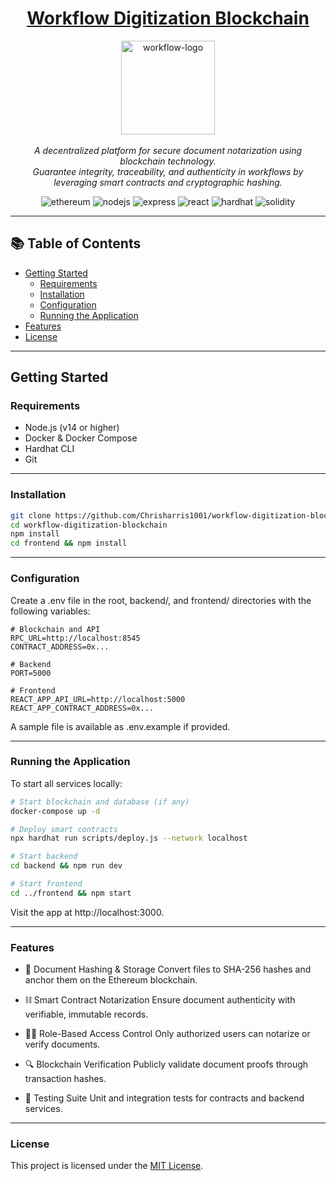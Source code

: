 <h1 style="text-align:center"><a href="https://github.com/Chrisharris1001/workflow-digitization-blockchain">Workflow Digitization Blockchain</a></h1>

<p align="center">
  <img src="https://upload.wikimedia.org/wikipedia/commons/0/05/Ethereum_logo_2014.svg" alt="workflow-logo" height="150"/>
  <br><br>
  <i>A decentralized platform for secure document notarization using blockchain technology.<br>
    Guarantee integrity, traceability, and authenticity in workflows by leveraging smart contracts and cryptographic hashing.
  </i>
</p>

<p align="center">
  <img src="https://img.shields.io/badge/Ethereum-3C3C3D?style=for-the-badge&logo=ethereum&logoColor=white" alt="ethereum"/>
  <img src="https://img.shields.io/badge/Node.js-339933?style=for-the-badge&logo=nodedotjs&logoColor=white" alt="nodejs"/>
  <img src="https://img.shields.io/badge/Express-000000?style=for-the-badge&logo=express&logoColor=white" alt="express"/>
  <img src="https://img.shields.io/badge/React-20232A?style=for-the-badge&logo=react&logoColor=61DAFB" alt="react"/>
  <img src="https://img.shields.io/badge/Hardhat-F4F4F4?style=for-the-badge&logo=hardhat&logoColor=000000" alt="hardhat"/>
  <img src="https://img.shields.io/badge/Solidity-363636?style=for-the-badge&logo=solidity&logoColor=white" alt="solidity"/>
</p>

---

## 📚 Table of Contents

- [Getting Started](#getting-started)
  - [Requirements](#requirements)
  - [Installation](#installation)
  - [Configuration](#configuration)
  - [Running the Application](#running-the-application)
- [Features](#features)
- [License](#license)

---

## Getting Started

### Requirements

* Node.js (v14 or higher)
* Docker & Docker Compose
* Hardhat CLI
* Git

---

### Installation

```bash
git clone https://github.com/Chrisharris1001/workflow-digitization-blockchain.git
cd workflow-digitization-blockchain
npm install
cd frontend && npm install
```
---

### Configuration
Create a .env file in the root, backend/, and frontend/ directories with the following variables:
```env
# Blockchain and API
RPC_URL=http://localhost:8545
CONTRACT_ADDRESS=0x...

# Backend
PORT=5000

# Frontend
REACT_APP_API_URL=http://localhost:5000
REACT_APP_CONTRACT_ADDRESS=0x...
```
A sample file is available as .env.example if provided.

---

### Running the Application
To start all services locally:
```bash
# Start blockchain and database (if any)
docker-compose up -d

# Deploy smart contracts
npx hardhat run scripts/deploy.js --network localhost

# Start backend
cd backend && npm run dev

# Start frontend
cd ../frontend && npm start
```
Visit the app at http://localhost:3000.

---

### Features
* 🧾 Document Hashing & Storage
Convert files to SHA-256 hashes and anchor them on the Ethereum blockchain.

* ⛓️ Smart Contract Notarization
Ensure document authenticity with verifiable, immutable records.

* 👨‍⚖️ Role-Based Access Control
Only authorized users can notarize or verify documents.

* 🔍 Blockchain Verification
Publicly validate document proofs through transaction hashes.

* 🧪 Testing Suite
Unit and integration tests for contracts and backend services.

---

### License
This project is licensed under the [MIT License](LICENSE).

